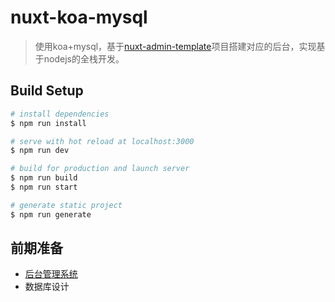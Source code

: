 # nuxt-koa-mysql

> 使用koa+mysql，基于[nuxt-admin-template](https://github.com/zptime/nuxt-admin-template)项目搭建对应的后台，实现基于nodejs的全栈开发。

## Build Setup

``` bash
# install dependencies
$ npm run install

# serve with hot reload at localhost:3000
$ npm run dev

# build for production and launch server
$ npm run build
$ npm run start

# generate static project
$ npm run generate
```

## 前期准备

- [后台管理系统](nuxt-admin-template)
- 数据库设计
